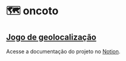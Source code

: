 # 🗺️ oncoto
## [Jogo de geolocalização](https://oncoto.io)

Acesse a documentação do projeto no [Notion](https://www.notion.so/hidekyun/Apresenta-o-6852481780b64f48982a4dc6ebc5bb2d).
